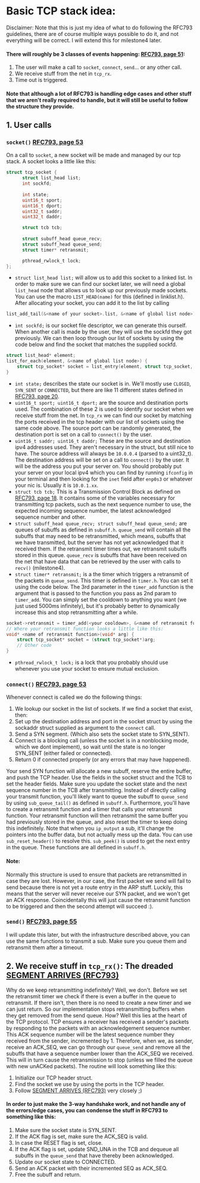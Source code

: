 # Basic TCP stack idea:
Disclaimer: Note that this is just my idea of what to do following the RFC793 guidelines, there are of course multiple ways possible to do it, and not everything will be correct. I will extend this for milestone4 later.

#### There will roughly be 3 classes of events happening: [RFC793, page 51](https://tools.ietf.org/html/rfc793#page-52):
1. The user will make a call to `socket`, `connect`, `send`... or any other call.
2. We receive stuff from the net in `tcp_rx`.
3. Time out is triggered.
#### Note that although a lot of RFC793 is handling edge cases and other stuff that we aren't really required to handle, but it will still be useful to follow the structure they provide.

## 1. User calls

### `socket()` [RFC793, page 53](https://tools.ietf.org/html/rfc793#page-54)
On a call to `socket`, a new socket will be made and managed by our tcp stack. A socket looks a little like this:
```c
struct tcp_socket {
	  struct list_head list;
	  int sockfd;
	
	  int state;
	  uint16_t sport;
	  uint16_t dport;
	  uint32_t saddr;
	  uint32_t daddr;

	  struct tcb tcb;
	
	  struct subuff_head queue_recv;
	  struct subuff_head queue_send;
	  struct timer* retransmit;

	  pthread_rwlock_t lock;
};
```
- `struct list_head list;` will allow us to add this socket to a linked list. In order to make sure we can find our socket later, we will need a global `list_head` node that allows us to look up our previously made sockets. You can use the macro `LIST_HEAD(name)` for this (defined in linklist.h). After allocating your socket, you can add it to the list by calling
```c
list_add_tail(&<name of your socket>.list, &<name of global list node>);
```
- `int sockfd;` is our socket file descriptor, we can generate this ourself. When another call is made by the user, they will use the sockfd they got previously. We can then loop through our list of sockets by using the code below and find the socket that matches the supplied sockfd.
```c
struct list_head* element;
list_for_each(element, &<name of global list node>) {
    struct tcp_socket* socket = list_entry(element, struct tcp_socket, list);
}
```
- `int state;` describes the state our socket is in. We'll mostly use `CLOSED`, `SYN_SENT` or `CONNECTED`, but there are like 11 different states defined in [RFC793, page 20](https://tools.ietf.org/html/rfc793#page-21).
- `uint16_t sport; uint16_t dport;` are the source and destination ports used. The combination of these 2 is used to identify our socket when we receive stuff from the net. In `tcp_rx` we can find our socket by matching the ports received in the tcp header with our list of sockets using the same code above. The source port can be randomly generated, the destination port is set on a call to `connect()` by the user.
- `uint16_t saddr; uint16_t daddr;` These are the source and destination ipv4 addresses used. They aren't necessary in the struct, but still nice to have. The source address will always be `10.0.0.4` (parsed to a uint32_t). The destination address will be set on a call to `connect()` by the user. It will be the address you put your server on. You should probably put your server on your local ipv4 which you can find by running `ifconfig` in your terminal and then looking for the `inet` field after `enp0s3` or whatever your nic is. Usually it is `10.0.1.xx`.
- `struct tcb tcb;` This is a Transmission Control Block as defined on [RFC793, page 18](https://tools.ietf.org/html/rfc793#page-19). It contains some of the variables necessary for transmitting tcp packets, such as the next sequence number to use, the expected incoming sequence number, the latest acknowledged sequence number and other.
- `struct subuff_head queue_recv; struct subuff_head queue_send;` are queues of subuffs as defined in `subuff.h`. `queue_send` will contain all the subuffs that may need to be retransmitted, which means, subuffs that we have transmitted, but the server has not yet acknowledged that it received them. If the retransmit timer times out, we retransmit subuffs stored in this queue. `queue_recv` is subuffs that have been received on the net that have data that can be retrieved by the user with calls to `recv()` (milestone4).
- `struct timer* retransmit;` is a the timer which triggers a retransmit of the packets in `queue_send`. This timer is defined in `timer.h`. You can set it using the code below. The 3rd parameter in the `timer_add` function is the argument that is passed to the function you pass as 2nd param to `timer_add`. You can simply set the cooldown to anything you want (we just used 5000ms infinitely), but it's probably better to dynamically increase this and stop retransmitting after a while.
```c
socket->retransmit = timer_add(<your cooldown>, &<name of retransmit function>, socket);
// Where your retransmit function looks a little like this:
void* <name of retransmit function>(void* arg) {
    struct tcp_socket* socket = (struct tcp_socket*)arg;
    // Other code
}
```
- `pthread_rwlock_t lock;` is a lock that you probably should use whenever you use your socket to ensure mutual exclusion.

### `connect()` [RFC793, page 53](https://tools.ietf.org/html/rfc793#page-54)
Whenever connect is called we do the following things:
1. We lookup our socket in the list of sockets. If we find a socket that exist, then:
2. Set up the destination address and port in the socket struct by using the sockaddr struct supplied as argument to the `connect` call.
3. Send a SYN segment. (Which also sets the socket state to SYN_SENT).
4. Connect is a blocking call (unless the socket is in a nonblocking mode, which we dont implement), so wait until the state is no longer SYN_SENT (either failed or connected).
5. Return 0 if connected properly (or any errors that may have happened).

Your send SYN function will allocate a new subuff, reserve the entire buffer, and push the TCP header. Use the fields in the socket struct and the TCB to set the header fields.
Make sure you update the socket state and the next sequence number in the TCB after transmitting. Instead of directly calling your transmit function, you'll likely want to queue the subuff to `queue_send` by using `sub_queue_tail()` as defined in `subuff.h`. Furthermore, you'll have to create a retransmit function and a timer that calls your retransmit function. Your retransmit function will then retransmit the same buffer you had previously stored in the queue, and also reset the timer to keep doing this indefinitely. Note that when you `ip_output` a sub, it'll change the pointers into the buffer data, but not actually mess up the data. You can use `sub_reset_header()` to resolve this. `sub_peek()` is used to get the next entry in the queue. These functions are all defined in `subuff.h`.

#### Note:
Normally this structure is used to ensure that packets are retransmitted in case they are lost. However, in our case, the first packet we send will fail to send because there is not yet a route entry in the ARP stuff. Luckily, this means that the server will never receive our SYN packet, and we won't get an ACK response. Coincidentally this will just cause the retransmit function to be triggered and then the second attempt will succeed :).

### `send()` [RFC793, page 55](https://tools.ietf.org/html/rfc793#page-56)
I will update this later, but with the infrastructure described above, you can use the same functions to transmit a sub. Make sure you queue them and retransmit them after a timeout.

## 2. We receive stuff in `tcp_rx()`: The dreaded [SEGMENT ARRIVES (RFC793)](https://tools.ietf.org/html/rfc793#page-65)
Why do we keep retransmitting indefinitely? Well, we don't. Before we set the retransmit timer we check if there is even a buffer in the queue to retransmit. If there isn't, then there is no need to create a new timer and we can just return. So our implementation stops retransmitting buffers when they get removed from the send queue. How? Well this lies at the heart of the TCP protocol. TCP ensures a receiver has received a sender's packets by responding to the packets with an acknowledgement sequence number. This ACK sequence number will be the latest sequence number they received from the sender, incremented by 1. Therefore, when we, as sender, receive an ACK_SEQ, we can go through our `queue_send` and remove all the subuffs that have a sequence number lower than the ACK_SEQ we received. This will in turn cause the retransmission to stop (unless we filled the queue with new unACKed packets). The routine will look something like this:
1. Initialize our TCP header struct.
2. Find the socket we use by using the ports in the TCP header.
3. Follow [SEGMENT ARRIVES (RFC793)](https://tools.ietf.org/html/rfc793#page-65) very closely ;)
#### In order to just make the 3-way handshake work, and not handle any of the errors/edge cases, you can condense the stuff in RFC793 to something like this:
1. Make sure the socket state is SYN_SENT.
2. If the ACK flag is set, make sure the ACK_SEQ is valid.
3. In case the RESET flag is set, close.
4. If the ACK flag is set, update SND_UNA in the TCB and dequeue all subuffs in the `queue_send` that have thereby been acknowledged.
5. Update our socket state to CONNECTED.
6. Send an ACK packet with their incremented SEQ as ACK_SEQ.
7. Free the subuff and return.
